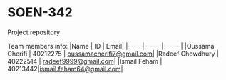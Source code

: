 # SOEN-342
Project repository

Team members info:
|Name | ID | Email|
|-----|------|------|
|Oussama Cherifi | 40212275 | oussamacherifi7@gmail.com|
|Radeef Chowdhury | 40222514 | radeef9999@gmail.com| 
|Ismail Feham | 40213442|ismail.feham64@gmail.com| 

